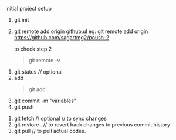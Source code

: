 initial project setup
1. git init
2. git remote add origin <github:ul>
    eg: git remote add origin https://github.com/sagartmg2/poush-2

    to check step 2
    > git remote -v


<!-- day to day  -->
1. git status // optional 
2. add 
    > git add . 
3. git commit -m "variables"
4. git push

<!-- to pull -->
1. git fetch // optional // to sync changes 
2. git restore .  // to revert back changes to previous commit history
3. git pull  // to pull actual codes.